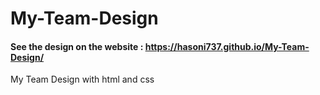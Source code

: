 # My-Team-Design
#### See the design on the website : https://hasoni737.github.io/My-Team-Design/
My Team Design with html and css
